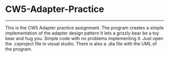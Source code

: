 # CW5-Adapter-Practice
_______________________________________________________________

This is the CW5 Adapter practice assignment. The program
creates a simple implementation of the adapter design pattern
It lets a grizzly bear be a toy bear and hug you. Simple code
with no problems implementing it. Just open the .csproject file
in visual studio. There is also a .dia file with the UML of the
program.

